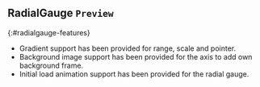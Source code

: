 ## RadialGauge `Preview`

{:#radialgauge-features}

* Gradient support has been provided for range, scale and pointer. 
* Background image support has been provided for the axis to add own background frame. 
* Initial load animation support has been provided for the radial gauge.